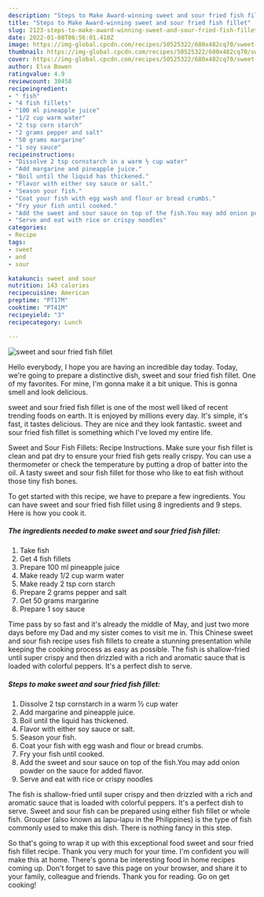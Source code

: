 ```yaml
---
description: "Steps to Make Award-winning sweet and sour fried fish fillet"
title: "Steps to Make Award-winning sweet and sour fried fish fillet"
slug: 2123-steps-to-make-award-winning-sweet-and-sour-fried-fish-fillet
date: 2022-01-08T06:56:01.410Z
image: https://img-global.cpcdn.com/recipes/50525322/680x482cq70/sweet-and-sour-fried-fish-fillet-recipe-main-photo.jpg
thumbnail: https://img-global.cpcdn.com/recipes/50525322/680x482cq70/sweet-and-sour-fried-fish-fillet-recipe-main-photo.jpg
cover: https://img-global.cpcdn.com/recipes/50525322/680x482cq70/sweet-and-sour-fried-fish-fillet-recipe-main-photo.jpg
author: Elva Bowen
ratingvalue: 4.9
reviewcount: 30458
recipeingredient:
- " fish"
- "4 fish fillets"
- "100 ml pineapple juice"
- "1/2 cup warm water"
- "2 tsp corn starch"
- "2 grams pepper and salt"
- "50 grams margarine"
- "1 soy sauce"
recipeinstructions:
- "Dissolve 2 tsp cornstarch in a warm ½ cup water"
- "Add margarine and pineapple juice."
- "Boil until the liquid has thickened."
- "Flavor with either soy sauce or salt."
- "Season your fish."
- "Coat your fish with egg wash and flour or bread crumbs."
- "Fry your fish until cooked."
- "Add the sweet and sour sauce on top of the fish.You may add onion powder on the sauce for added flavor."
- "Serve and eat with rice or crispy noodles"
categories:
- Recipe
tags:
- sweet
- and
- sour

katakunci: sweet and sour 
nutrition: 143 calories
recipecuisine: American
preptime: "PT17M"
cooktime: "PT41M"
recipeyield: "3"
recipecategory: Lunch

---
```



![sweet and sour fried fish fillet](https://img-global.cpcdn.com/recipes/50525322/680x482cq70/sweet-and-sour-fried-fish-fillet-recipe-main-photo.jpg)

Hello everybody, I hope you are having an incredible day today. Today, we're going to prepare a distinctive dish, sweet and sour fried fish fillet. One of my favorites. For mine, I'm gonna make it a bit unique. This is gonna smell and look delicious.

sweet and sour fried fish fillet is one of the most well liked of recent trending foods on earth. It is enjoyed by millions every day. It's simple, it's fast, it tastes delicious. They are nice and they look fantastic. sweet and sour fried fish fillet is something which I've loved my entire life.

Sweet and Sour Fish Fillets: Recipe Instructions. Make sure your fish fillet is clean and pat dry to ensure your fried fish gets really crispy. You can use a thermometer or check the temperature by putting a drop of batter into the oil. A tasty sweet and sour fish fillet for those who like to eat fish without those tiny fish bones.


To get started with this recipe, we have to prepare a few ingredients. You can have sweet and sour fried fish fillet using 8 ingredients and 9 steps. Here is how you cook it.

<!--inarticleads1-->

##### The ingredients needed to make sweet and sour fried fish fillet:

1. Take  fish
1. Get 4 fish fillets
1. Prepare 100 ml pineapple juice
1. Make ready 1/2 cup warm water
1. Make ready 2 tsp corn starch
1. Prepare 2 grams pepper and salt
1. Get 50 grams margarine
1. Prepare 1 soy sauce


Time pass by so fast and it&#39;s already the middle of May, and just two more days before my Dad and my sister comes to visit me in. This Chinese sweet and sour fish recipe uses fish fillets to create a stunning presentation while keeping the cooking process as easy as possible. The fish is shallow-fried until super crispy and then drizzled with a rich and aromatic sauce that is loaded with colorful peppers. It&#39;s a perfect dish to serve. 

<!--inarticleads2-->

##### Steps to make sweet and sour fried fish fillet:

1. Dissolve 2 tsp cornstarch in a warm ½ cup water
1. Add margarine and pineapple juice.
1. Boil until the liquid has thickened.
1. Flavor with either soy sauce or salt.
1. Season your fish.
1. Coat your fish with egg wash and flour or bread crumbs.
1. Fry your fish until cooked.
1. Add the sweet and sour sauce on top of the fish.You may add onion powder on the sauce for added flavor.
1. Serve and eat with rice or crispy noodles


The fish is shallow-fried until super crispy and then drizzled with a rich and aromatic sauce that is loaded with colorful peppers. It&#39;s a perfect dish to serve. Sweet and sour fish can be prepared using either fish fillet or whole fish. Grouper (also known as lapu-lapu in the Philippines) is the type of fish commonly used to make this dish. There is nothing fancy in this step. 

So that's going to wrap it up with this exceptional food sweet and sour fried fish fillet recipe. Thank you very much for your time. I'm confident you will make this at home. There's gonna be interesting food in home recipes coming up. Don't forget to save this page on your browser, and share it to your family, colleague and friends. Thank you for reading. Go on get cooking!

